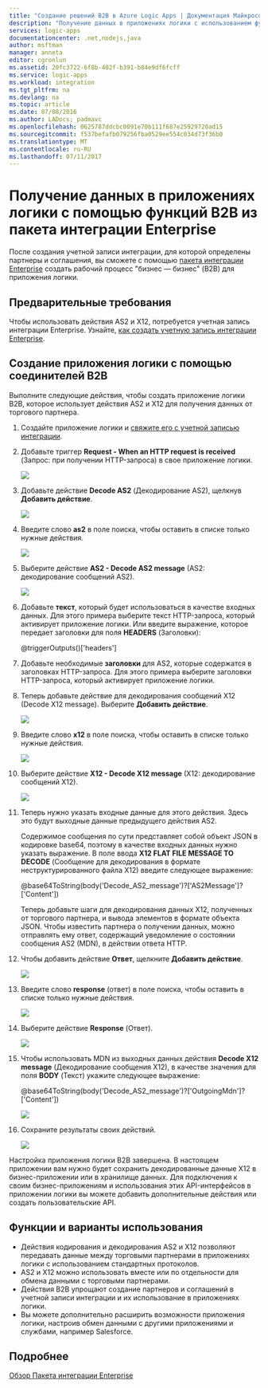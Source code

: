 ```yaml
---
title: "Создание решений B2B в Azure Logic Apps | Документация Майкрософт"
description: "Получение данных в приложениях логики с использованием функций B2B из пакета интеграции Enterprise"
services: logic-apps
documentationcenter: .net,nodejs,java
author: msftman
manager: anneta
editor: cgronlun
ms.assetid: 20fc3722-6f8b-402f-b391-b84e9df6fcff
ms.service: logic-apps
ms.workload: integration
ms.tgt_pltfrm: na
ms.devlang: na
ms.topic: article
ms.date: 07/08/2016
ms.author: LADocs; padmavc
ms.openlocfilehash: 0625787ddcbc0091e70b111f687e25929720ad15
ms.sourcegitcommit: f537befafb079256fba0529ee554c034d73f36b0
ms.translationtype: MT
ms.contentlocale: ru-RU
ms.lasthandoff: 07/11/2017
---
```

# <a name="receive-data-in-logic-apps-with-the-b2b-features-in-the-enterprise-integration-pack"></a>Получение данных в приложениях логики с помощью функций B2B из пакета интеграции Enterprise

После создания учетной записи интеграции, для которой определены партнеры и соглашения, вы сможете с помощью [пакета интеграции Enterprise](logic-apps-enterprise-integration-overview.md) создать рабочий процесс "бизнес — бизнес" (B2B) для приложения логики.

## <a name="prerequisites"></a>Предварительные требования

Чтобы использовать действия AS2 и X12, потребуется учетная запись интеграции Enterprise. Узнайте, [как создать учетную запись интеграции Enterprise](../logic-apps/logic-apps-enterprise-integration-accounts.md).

## <a name="create-a-logic-app-with-b2b-connectors"></a>Создание приложения логики с помощью соединителей B2B

Выполните следующие действия, чтобы создать приложение логики B2B, которое использует действия AS2 и X12 для получения данных от торгового партнера.

1. Создайте приложение логики и [свяжите его с учетной записью интеграции](../logic-apps/logic-apps-enterprise-integration-accounts.md).

2. Добавьте триггер **Request - When an HTTP request is received** (Запрос: при получении HTTP-запроса) в свое приложение логики.

    ![](./media/logic-apps-enterprise-integration-b2b/flatfile-1.png)

3. Добавьте действие **Decode AS2** (Декодирование AS2), щелкнув **Добавить действие**.

    ![](./media/logic-apps-enterprise-integration-b2b/transform-2.png)

4. Введите слово **as2** в поле поиска, чтобы оставить в списке только нужные действия.

    ![](./media/logic-apps-enterprise-integration-b2b/b2b-5.png)

5. Выберите действие **AS2 - Decode AS2 message** (AS2: декодирование сообщений AS2).

    ![](./media/logic-apps-enterprise-integration-b2b/b2b-6.png)

6. Добавьте **текст**, который будет использоваться в качестве входных данных. Для этого примера выберите текст HTTP-запроса, который активирует приложение логики. Или введите выражение, которое передает заголовки для поля **HEADERS** (Заголовки):

    @triggerOutputs()['headers']

7. Добавьте необходимые **заголовки** для AS2, которые содержатся в заголовках HTTP-запроса. Для этого примера выберите заголовки HTTP-запроса, который активирует приложение логики.

8. Теперь добавьте действие для декодирования сообщений X12 (Decode X12 message). Выберите **Добавить действие**.

    ![](./media/logic-apps-enterprise-integration-b2b/b2b-9.png)

9. Введите слово **x12** в поле поиска, чтобы оставить в списке только нужные действия.

    ![](./media/logic-apps-enterprise-integration-b2b/b2b-10.png)

10. Выберите действие **X12 - Decode X12 message** (X12: декодирование сообщений X12).

    ![](./media/logic-apps-enterprise-integration-b2b/b2b-as2message.png)

11. Теперь нужно указать входные данные для этого действия. Здесь это будут выходные данные предыдущего действия AS2.

    Содержимое сообщения по сути представляет собой объект JSON в кодировке base64, поэтому в качестве входных данных нужно указать выражение. 
    В поле ввода **X12 FLAT FILE MESSAGE TO DECODE** (Сообщение для декодирования в формате неструктурированного файла X12) введите следующее выражение:
    
    @base64ToString(body('Decode_AS2_message')?['AS2Message']?['Content'])

    Теперь добавьте шаги для декодирования данных X12, полученных от торгового партнера, и вывода элементов в формате объекта JSON. 
    Чтобы известить партнера о получении данных, можно отправлять ему ответ, содержащий уведомление о состоянии сообщения AS2 (MDN), в действии ответа HTTP.

12. Чтобы добавить действие **Ответ**, щелкните **Добавить действие**.

    ![](./media/logic-apps-enterprise-integration-b2b/b2b-14.png)

13. Введите слово **response** (ответ) в поле поиска, чтобы оставить в списке только нужные действия.

    ![](./media/logic-apps-enterprise-integration-b2b/b2b-15.png)

14. Выберите действие **Response** (Ответ).

    ![](./media/logic-apps-enterprise-integration-b2b/b2b-16.png)

15. Чтобы использовать MDN из выходных данных действия **Decode X12 message** (Декодирование сообщения X12), в качестве значения для поля **BODY** (Текст) укажите следующее выражение:

    @base64ToString(body('Decode_AS2_message')?['OutgoingMdn']?['Content'])

    ![](./media/logic-apps-enterprise-integration-b2b/b2b-17.png)  

16. Сохраните результаты своих действий.

    ![](./media/logic-apps-enterprise-integration-b2b/transform-5.png)  

Настройка приложения логики B2B завершена. В настоящем приложении вам нужно будет сохранить декодированные данные X12 в бизнес-приложении или в хранилище данных. Для подключения к своим бизнес-приложениям и использования этих API-интерфейсов в приложении логики вы можете добавить дополнительные действия или создать пользовательские API.

## <a name="features-and-use-cases"></a>Функции и варианты использования

* Действия кодирования и декодирования AS2 и X12 позволяют передавать данные между торговыми партнерами в приложениях логики с использованием стандартных протоколов.
* AS2 и X12 можно использовать вместе или по отдельности для обмена данными с торговыми партнерами.
* Действия B2B упрощают создание партнеров и соглашений в учетной записи интеграции и их использование в приложениях логики.
* Вы можете дополнительно расширить возможности приложения логики, настроив обмен данными с другими приложениями и службами, например Salesforce.

## <a name="learn-more"></a>Подробнее
[Обзор Пакета интеграции Enterprise](logic-apps-enterprise-integration-overview.md)
